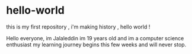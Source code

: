 # hello-world
this is my first repository , i'm making history , hello world !

Hello everyone, im Jalaleddin im 19 years old and im a computer science enthusiast my learning journey begins this few weeks and will never stop.
